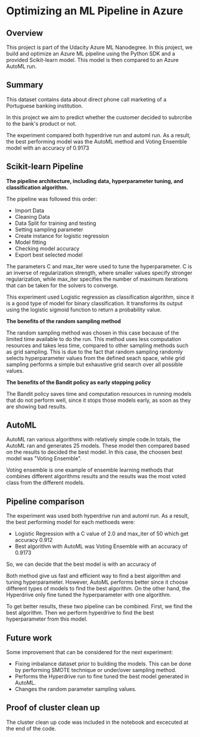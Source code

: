 # Optimizing an ML Pipeline in Azure

## Overview
This project is part of the Udacity Azure ML Nanodegree.
In this project, we build and optimize an Azure ML pipeline using the Python SDK and a provided Scikit-learn model.
This model is then compared to an Azure AutoML run.

## Summary
This dataset contains data about direct phone call marketing of a Portuguese banking institution. 

In this project we aim to predict whether the customer decided to subrcribe to the bank's product or not.

The experiment compared both hyperdrive run and automl run. As a result, the best performing model was the AutoML method and Voting Ensemble model with an accuracy of 0.9173

## Scikit-learn Pipeline

**The pipeline architecture, including data, hyperparameter tuning, and classification algorithm.**

The pipeline was followed this order:
- Import Data
- Cleaning Data
- Data Split for training and testing
- Setting sampling parameter
- Create instance for logistic regression
- Model fitting
- Checking model accuracy
- Export best selected model

The parameters C and max_iter were used to tune the hyperparameter. C is an inverse of regularization strength, where smaller values specify stronger regularization, while max_iter specifies the number of maximum iterations that can be taken for the solvers to converge.

This experiment used Logistic regression as classification algorithm, since it is a good type of model for binary classification. It transforms its output using the logistic sigmoid function to return a probability value.

**The benefits of the random sampling method**

The random sampling method was chosen in this case because of the limited time available to do the run. This method uses less computation resources and takes less time, compared to other sampling methods such as grid sampling. This is due to the fact that random sampling randomly selects hyperparameter values from the defined seach space, while grid sampling performs a simple but exhaustive grid search over all possible values.

**The benefits of the Bandit policy as early stopping policy**

The Bandit policy saves time and computation resources in running models that do not perform well, since it stops those models early, as soon as they are showing bad results.

## AutoML
AutoML ran various algorithms with relatively simple code.In totals, the AutoML ran and generates 25 models. These model then compared based on the results to decided the best model. In this case, the choosen best model was "Voting Ensemble".

Voting ensemble is one example of ensemble learning methods that combines different algorithms results and the results was the most voted class from the different models.

## Pipeline comparison

The experiment was used both hyperdrive run and automl run. As a result, the best performing model for each methoeds were:
- Logistic Regression with a C value of 2.0 and max_iter of 50 which get  accuracy 0.912
- Best algorithm with AutoML was Voting Ensemble with an accuracy of 0.9173

So, we can decide that the best model is with an accuracy of

Both method give us fast and efficient way to find a best algorithm and tuning hyperparameter. However, AutoML performs better since it choose different types of models to find the best algorithm. On the other hand, the Hyperdrive only fine tuned the hyperparameter with one algorithm.

To get better results, these two pipeline can be combined. First, we find the best algorithm. Then we perform hyperdrive to find the best hyperparameter from this model.

## Future work
Some improvement that can be considered for the next experiment:
- Fixing imbalance dataset prior to building the models. This can be done by performing SMOTE technique or under/over sampling method.
- Performs the Hyperdrive run to fine tuned the best model generated in AutoML.
- Changes the random parameter sampling values.


## Proof of cluster clean up
The cluster clean up code was included in the notebook and excecuted at the end of the code.
